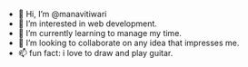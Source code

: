 - 👋 Hi, I’m @manavitiwari
- 👀 I’m interested in web development.
- 🌱 I’m currently learning to manage my time.
- 💞️ I’m looking to collaborate on any idea that impresses me.
- 📫 fun fact: i love to draw and play guitar.

<!---
manavitiwari/manavitiwari is a ✨ special ✨ repository because its `README.md` (this file) appears on your GitHub profile.
You can click the Preview link to take a look at your changes.
--->

